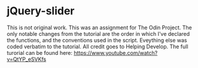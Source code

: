 # jQuery-slider
This is not original work. This was an assignment for The Odin Project. The only notable changes from the tutorial are the order in which I've declared the functions, and the conventions used in the script. Eveything else was coded verbatim to the tutorial. All credit goes to Helping Develop. The full turorial can be found here: https://www.youtube.com/watch?v=QtYP_eSVKfs
